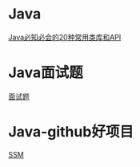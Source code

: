 # Java

[Java必知必会的20种常用类库和API](https://mp.weixin.qq.com/s/8wprvPsZmD8KjEPrbrzTfQ)


# Java面试题 

[面试题](https://mp.weixin.qq.com/s/WdfV4pdCWQRX3sVC340gXg)

# Java-github好项目

[SSM](https://github.com/crossoverJie/SSM)